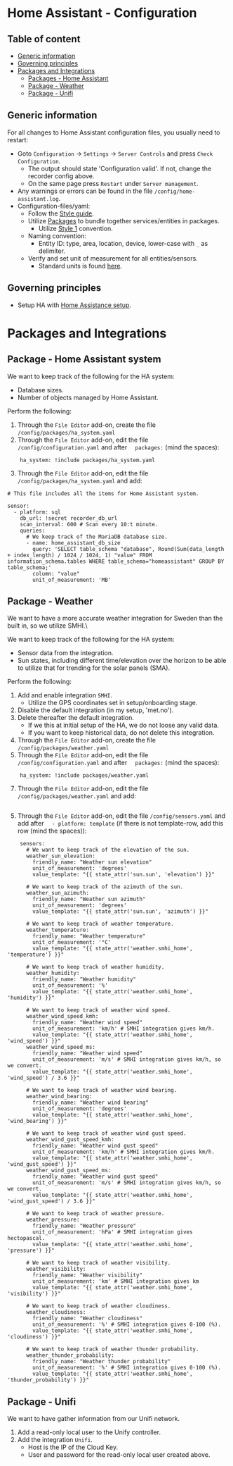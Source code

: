 # Home Assistant - Configuration

## Table of content

- [Generic information](https://github.com/slittorin/home-assistant-configuration#generic-information)
- [Governing principles](https://github.com/slittorin/home-assistant-configuration#governing-principles)
- [Packages and Integrations](https://github.com/slittorin/home-assistant-configuration#packages-and-integrations)
  - [Packages - Home Assistant](https://github.com/slittorin/home-assistant-configuration#package---home-assistant-system)
  - [Package - Weather](https://github.com/slittorin/home-assistant-configuration#package---weather)
  - [Package - Unifi](https://github.com/slittorin/home-assistant-configuration#package---unifi)

## Generic information

For all changes to Home Assistant configuration files, you usually need to restart:
-  Goto `Configuration` -> `Settings` -> `Server Controls` and press `Check Configuration`.
   - The output should state 'Configuration valid'. If not, change the recorder config above.
   - On the same page press `Restart` under `Server management`.
- Any warnings or errors can be found in the file `/config/home-assistant.log`.
- Configuration-files/yaml:
  - Follow the [Style guide](https://developers.home-assistant.io/docs/documenting/yaml-style-guide/).
  - Utilize [Packages](https://www.home-assistant.io/docs/configuration/packages/) to bundle together services/entities in packages.
    - Utilize [Style 1](https://www.home-assistant.io/docs/configuration/devices#style-2-list-each-device-separately) convention.
  - Naming convention:
    - Entity ID: type, area, location, device, lower-case with `_` as delimiter.
  - Verify and set unit of measurement for all entities/sensors.
    - Standard units is found [here](https://github.com/home-assistant/core/blob/dev/homeassistant/const.py).

## Governing principles

- Setup HA with [Home Assistance setup](https://github.com/slittorin/home-assistant-setup).

# Packages and Integrations

## Package - Home Assistant system

We want to keep track of the following for the HA system:
- Database sizes.
- Number of objects managed by Home Assistant.

Perform the following:

1. Through the `File Editor` add-on, create the file `/config/packages/ha_system.yaml`
2. Through the `File Editor` add-on, edit the file `/config/configuration.yaml` and after `  packages:` (mind the spaces):
```
    ha_system: !include packages/ha_system.yaml
```
3. Through the `File Editor` add-on, edit the file `/config/packages/ha_system.yaml` and add:
```
# This file includes all the items for Home Assistant system.

sensor:
  - platform: sql
    db_url: !secret recorder_db_url
    scan_interval: 600 # Scan every 10:t minute.
    queries:
      # We keep track of the MariaDB database size.
      - name: home_assistant_db_size
        query: 'SELECT table_schema "database", Round(Sum(data_length + index_length) / 1024 / 1024, 1) "value" FROM information_schema.tables WHERE table_schema="homeassistant" GROUP BY table_schema;'
        column: "value"
        unit_of_measurement: 'MB'
```

## Package - Weather

We want to have a more accurate weather integration for Sweden than the built in, so we utilize SMHI.\

We want to keep track of the following for the HA system:
- Sensor data from the integration.
- Sun states, including different time/elevation over the horizon to be able to utilize that for trending for the solar panels (SMA).

Perform the following:

1. Add and enable integration `SMHI`.
   - Utilize the GPS coordinates set in setup/onboarding stage.
3. Disable the default integration (in my setup, 'met.no').
4. Delete thereafter the default integration.
   - If we this at initial setup of the HA, we do not loose any valid data.
   - If you want to keep historical data, do not delete this integration.
5. Through the `File Editor` add-on, create the file `/config/packages/weather.yaml`
6. Through the `File Editor` add-on, edit the file `/config/configuration.yaml` and after `  packages:` (mind the spaces):
```
    ha_system: !include packages/weather.yaml
```
7. Through the `File Editor` add-on, edit the file `/config/packages/weather.yaml` and add:
```
```



5. Through the `File Editor` add-on, edit the file `/config/sensors.yaml` and add after `  - platform: template` (if there is not template-row, add this row (mind the spaces)):
```
    sensors:
      # We want to keep track of the elevation of the sun.
      weather_sun_elevation:
        friendly_name: "Weather sun elevation"
        unit_of_measurement: 'degrees'
        value_template: "{{ state_attr('sun.sun', 'elevation') }}"
        
      # We want to keep track of the azimuth of the sun.
      weather_sun_azimuth:
        friendly_name: "Weather sun azimuth"
        unit_of_measurement: 'degrees'
        value_template: "{{ state_attr('sun.sun', 'azimuth') }}"
        
      # We want to keep track of weather temperature.
      weather_temperature:
        friendly_name: "Weather temperature"
        unit_of_measurement: '°C'
        value_template: "{{ state_attr('weather.smhi_home', 'temperature') }}"
        
      # We want to keep track of weather humidity.
      weather_humidity:
        friendly_name: "Weather humidity"
        unit_of_measurement: '%'
        value_template: "{{ state_attr('weather.smhi_home', 'humidity') }}"
        
      # We want to keep track of weather wind speed.
      weather_wind_speed_kmh:
        friendly_name: "Weather wind speed"
        unit_of_measurement: 'km/h' # SMHI integration gives km/h.
        value_template: "{{ state_attr('weather.smhi_home', 'wind_speed') }}"
      weather_wind_speed_ms:
        friendly_name: "Weather wind speed"
        unit_of_measurement: 'm/s' # SMHI integration gives km/h, so we convert.
        value_template: "{{ state_attr('weather.smhi_home', 'wind_speed') / 3.6 }}"
        
      # We want to keep track of weather wind bearing.
      weather_wind_bearing:
        friendly_name: "Weather wind bearing"
        unit_of_measurement: 'degrees'
        value_template: "{{ state_attr('weather.smhi_home', 'wind_bearing') }}"
        
      # We want to keep track of weather wind gust speed.
      weather_wind_gust_speed_kmh:
        friendly_name: "Weather wind gust speed"
        unit_of_measurement: 'km/h' # SMHI integration gives km/h.
        value_template: "{{ state_attr('weather.smhi_home', 'wind_gust_speed') }}"
      weather_wind_gust_speed_ms:
        friendly_name: "Weather wind gust speed"
        unit_of_measurement: 'm/s' # SMHI integration gives km/h, so we convert.
        value_template: "{{ state_attr('weather.smhi_home', 'wind_gust_speed') / 3.6 }}"
        
      # We want to keep track of weather pressure.
      weather_pressure:
        friendly_name: "Weather pressure"
        unit_of_measurement: 'hPa' # SMHI integration gives hectopascal.
        value_template: "{{ state_attr('weather.smhi_home', 'pressure') }}"
        
      # We want to keep track of weather visibility.
      weather_visibility:
        friendly_name: "Weather visibility"
        unit_of_measurement: 'km' # SMHI integration gives km
        value_template: "{{ state_attr('weather.smhi_home', 'visibility') }}"
        
      # We want to keep track of weather cloudiness.
      weather_cloudiness:
        friendly_name: "Weather cloudiness"
        unit_of_measurement: '%' # SMHI integration gives 0-100 (%).
        value_template: "{{ state_attr('weather.smhi_home', 'cloudiness') }}"
        
      # We want to keep track of weather thunder probability.
      weather_thunder_probability:
        friendly_name: "Weather thunder probability"
        unit_of_measurement: '%' # SMHI integration gives 0-100 (%).
        value_template: "{{ state_attr('weather.smhi_home', 'thunder_probability') }}"
```

## Package - Unifi

We want to have gather information from our Unifi network.

1. Add a read-only local user to the Unify controller.
2. Add the integration `Unifi`.
   - Host is the IP of the Cloud Key.
   - User and password for the read-only local user created above.
